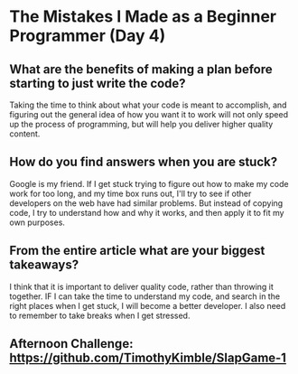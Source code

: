 
# The Mistakes I Made as a Beginner Programmer (Day 4)


## What are the benefits of making a plan before starting to just write the code?
Taking the time to think about what your code is meant to accomplish, and figuring out the general idea of how you want it to work will not only speed up the process of programming, but will help you deliver higher quality content. 

## How do you find answers when you are stuck?
Google is my friend. If I get stuck trying to figure out how to make my code work for too long, and my time box runs out, I'll try to see if other developers on the web have had similar problems. But instead of copying code, I try to understand how and why it works, and then apply it to fit my own purposes. 

## From the entire article what are your biggest takeaways?
I think that it is important to deliver quality code, rather than throwing it together. IF I can take the time to understand my code, and search in the right places when I get stuck, I will become a better developer. I also need to remember to take breaks when I get stressed. 

## Afternoon Challenge: https://github.com/TimothyKimble/SlapGame-1